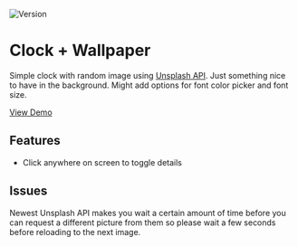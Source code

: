 ![Version](https://img.shields.io/badge/Version-1.2.2-blue.svg)
# Clock + Wallpaper
Simple clock with random image using [Unsplash API](https://source.unsplash.com/). Just something nice to have in the background. Might add options for font color picker and font size.

[View Demo](https://mnl.space/Clock-Wallpaper)

## Features
* Click anywhere on screen to toggle details

## Issues
Newest Unsplash API makes you wait a certain amount of time before you can request a different picture from them so please wait a few seconds before reloading to the next image.


